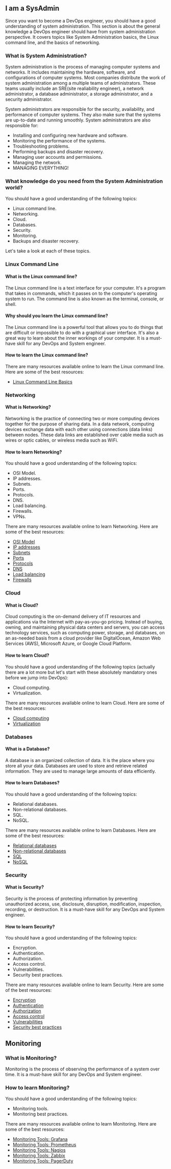 ## I am a SysAdmin

Since you want to become a DevOps engineer, you should have a good understanding of system administration. This section is about the general knowledge a DevOps engineer should have from system administration perspective. It covers topics like System Administration basics, the Linux command line, and the basics of networking.

### What is System Administration?

System administration is the process of managing computer systems and networks. It includes maintaining the hardware, software, and configurations of computer systems. Most companies distribute the work of system administration among a multiple teams of administrators. These teams usually include an SRE(site realiability engineer), a network administrator, a database administrator, a storage administrator, and a security administrator.

System administrators are responsible for the security, availability, and performance of computer systems. They also make sure that the systems are up-to-date and running smoothly. System administrators are also responsible for:
- Installing and configuring new hardware and software.
- Monitoring the performance of the systems.
- Troubleshooting problems.
- Performing backups and disaster recovery.
- Managing user accounts and permissions.
- Managing the network.
- MANAGING EVERYTHING!

### What knowledge do you need from the System Administration world?

You should have a good understanding of the following topics:
- Linux command line.
- Networking.
- Cloud.
- Databases.
- Security.
- Monitoring.
- Backups and disaster recovery.

Let's take a look at each of these topics.

### Linux Command Line

#### What is the Linux command line?

The Linux command line is a text interface for your computer. It's a program that takes in commands, which it passes on to the computer's operating system to run. The command line is also known as the terminal, console, or shell.

#### Why should you learn the Linux command line?

The Linux command line is a powerful tool that allows you to do things that are difficult or impossible to do with a graphical user interface. It's also a great way to learn about the inner workings of your computer. It is a must-have skill for any DevOps and System engineer.

#### How to learn the Linux command line?

There are many resources available online to learn the Linux command line. Here are some of the best resources:
- [Linux Command Line Basics](https://www.linuxtrainingacademy.com/linux-commands-cheat-sheet/)

### Networking

#### What is Networking?

Networking is the practice of connecting two or more computing devices together for the purpose of sharing data. In a data network, computing devices exchange data with each other using connections (data links) between nodes. These data links are established over cable media such as wires or optic cables, or wireless media such as WiFi.

#### How to learn Networking?

You should have a good understanding of the following topics:
- OSI Model.
- IP addresses.
- Subnets.
- Ports.
- Protocols.
- DNS.
- Load balancing.
- Firewalls.
- VPNs.

There are many resources available online to learn Networking. Here are some of the best resources:
- [OSI Model](https://www.youtube.com/watch?v=vv4y_uOneC0)
- [IP addresses](https://www.youtube.com/watch?v=EkNq4TrHP_U)
- [Subnets](https://www.youtube.com/watch?v=EkNq4TrHP_U)
- [Ports](https://www.youtube.com/watch?v=g2fT-g9PX9o)
- [Protocols](https://www.youtube.com/watch?v=QOtA76ga_fY)
- [DNS](https://www.youtube.com/watch?v=mpQZVYPuDGU)
- [Load balancing](https://www.youtube.com/watch?v=sCR3SAVdyCc)
- [Firewalls](https://www.youtube.com/watch?v=kDEX1HXybrU)

### Cloud

#### What is Cloud?

Cloud computing is the on-demand delivery of IT resources and applications via the Internet with pay-as-you-go pricing. Instead of buying, owning, and maintaining physical data centers and servers, you can access technology services, such as computing power, storage, and databases, on an as-needed basis from a cloud provider like DigitalOcean, Amazon Web Services (AWS), Microsoft Azure, or Google Cloud Platform.

#### How to learn Cloud?

You should have a good understanding of the following topics (actually there are a lot more but let's start with these absolutely mandatory ones before we jump into DevOps):
- Cloud computing.
- Virtualization.

There are many resources available online to learn Cloud. Here are some of the best resources:
- [Cloud computing](https://www.youtube.com/watch?v=M988_fsOSWo)
- [Virtualization](https://www.youtube.com/watch?v=FZR0rG3HKIk)

### Databases

#### What is a Database?

A database is an organized collection of data. It is the place where you store all your data. Databases are used to store and retrieve related information. They are used to manage large amounts of data efficiently.

#### How to learn Databases?

You should have a good understanding of the following topics:
- Relational databases.
- Non-relational databases.
- SQL.
- NoSQL.

There are many resources available online to learn Databases. Here are some of the best resources:
- [Relational databases](https://www.youtube.com/watch?v=OqjJjpjDRLc)
- [Non-relational databases](https://www.youtube.com/watch?v=0buKQHokLK8)
- [SQL](https://www.youtube.com/watch?v=HXV3zeQKqGY)
- [NoSQL](https://www.youtube.com/watch?v=xh4gy1lbL2k)

### Security

#### What is Security?

Security is the process of protecting information by preventing unauthorized access, use, disclosure, disruption, modification, inspection, recording, or destruction. It is a must-have skill for any DevOps and System engineer.

#### How to learn Security?

You should have a good understanding of the following topics:
- Encryption.
- Authentication.
- Authorization.
- Access control.
- Vulnerabilities.
- Security best practices.

There are many resources available online to learn Security. Here are some of the best resources:
- [Encryption](https://www.youtube.com/watch?v=O4xNJsjtN6E)
- [Authentication](https://www.youtube.com/watch?v=j8Yxff6L_po)
- [Authorization](https://www.youtube.com/watch?v=j8Yxff6L_po)
- [Access control](https://www.youtube.com/watch?v=GgquXOl4_t0)
- [Vulnerabilities](https://www.youtube.com/watch?v=qfpnJyTl1To)
- [Security best practices](https://www.youtube.com/watch?v=d9bUZGvcTK8)

## Monitoring

### What is Monitoring?

Monitoring is the process of observing the performance of a system over time. It is a must-have skill for any DevOps and System engineer.

### How to learn Monitoring?

You should have a good understanding of the following topics:

- Monitoring tools.
- Monitoring best practices.

There are many resources available online to learn Monitoring. Here are some of the best resources:
- [Monitoring Tools: Grafana](https://www.youtube.com/watch?v=lILY8eSspEo)
- [Monitoring Tools: Prometheus](https://www.youtube.com/watch?v=h4Sl21AKiDg)
- [Monitoring Tools: Nagios](https://www.youtube.com/watch?v=s9xCXZNVpac)
- [Monitoring Tools: Zabbix](https://www.youtube.com/watch?v=v8Kl4CDK7Jc)
- [Monitoring Tools: PagerDuty](https://www.youtube.com/watch?v=eGUjzjkOwSw)